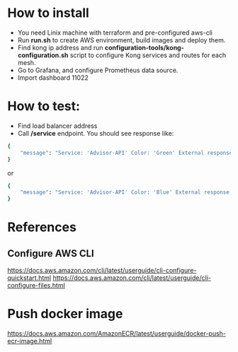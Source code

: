 # How to install
- You need Linix machine with terraform and pre-configured aws-cli
- Run **run.sh** to create AWS environment, build images and deploy them.
- Find kong ip address and run **configuration-tools/kong-configuration.sh** script to configure Kong services and routes for each mesh.
- Go to Grafana, and configure Prometheus data source.
- Import dashboard 11022


# How to test:
- Find load balancer address
- Call **/service** endpoint. You should see response like:

```sh
{
    "message": "Service: 'Advisor-API' Color: 'Green' External response: 'BTC-USD: 41808.0' Downstream message -> Service: 'FLA' Color: 'Green' External response: 'BTC-USD: 41799.46' Downstream message -> Service: 'Masstrans' Color: 'Green' External response: 'BTC-USD: 41808.0'"
}
```
or

```sh
{
    "message": "Service: 'Advisor-API' Color: 'Blue' External response: 'BTC-USD: 41922.63' Downstream message -> Service: 'FLA' Color: 'Blue' External response: 'BTC-USD: 41913.92' Downstream message -> Service: 'Masstrans' Color: 'Blue' External response: 'BTC-USD: 41922.63'"
}
```

# References
## Configure AWS CLI
https://docs.aws.amazon.com/cli/latest/userguide/cli-configure-quickstart.html
https://docs.aws.amazon.com/cli/latest/userguide/cli-configure-files.html


# Push docker image
https://docs.aws.amazon.com/AmazonECR/latest/userguide/docker-push-ecr-image.html
